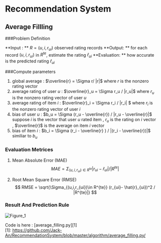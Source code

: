 # Recommendation System

## Average Fillling

###Problem Definition

**Input : ** $R={(u,i,r_{ui})}$  observed rating records
**Output: **  for each record $(u,i,r_{ui})$ in $R^{te}$, estimate the rating $\hat {r}_{ui}$
**Evaluation: ** how accurate is the predicted rating $\hat{r}_{ui}$

###Compute parameters
1. global average : $\overline{r} = \Sigma  r/ |r|$   where $r$ is the nonzero rating vector 
2. average rating of user $u$ :  $\overline{r}_u = \Sigma  r_u / |r_u|$  where $r_u$ is the nonzero rating  vector of user $u$
3. average rating of item $i$ :  $\overline{r}_i  = \Sigma  r_i / |r_i| $ where $r_i$ is the nonzero rating vector of user $i$
4. bias of user $u$ : $b_u = \Sigma  (r_u - \overline{r}) / |r_u - \overline{r}|$   suppose $i$ is the  vector that user $u$ rated item , $r_u$ is the rating on $i$ vector , $\overline{r}$ is the average on item $i$ vector 
5. bias of item $i$ : $b_i = \Sigma  (r_i  - \overline{r} ) / |(r_i - \overline{r})|$  similiar to $b_u$

### Evaluation Metrices 
1. Mean Absolute Error (MAE)
$$
MAE = \Sigma_{(u,i,r_{ui})\in R^{te}} |r_{ui} - \hat{r}_{ui}| / |R^{te}|
$$

2. Root Mean Square Error (RMSE)
$$
RMSE = \sqrt{\Sigma_{(u,i,r_{ui})\in R^{te}} (r_{ui}- \hat{r}_{ui})^2 / |R^{te}|}
$$

### Result And Prediction Rule

![Figure_1](C:\Users\Jack\OneDrive\图片\屏幕快照\Figure_1.png)

Code is here : 
[average_filling.py][1]  
[1]:  https://github.com/Jack-An/RecommendationSystem/blob/master/algorithm/average_filling.py/



